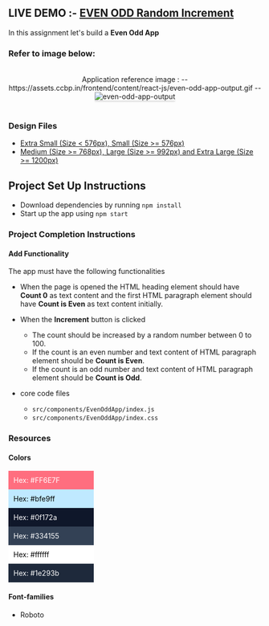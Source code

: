 ## LIVE DEMO :- <a href="https://jovial-johnson-1c44df.netlify.app/"> EVEN ODD Random Increment</a>
In this assignment let's build a **Even Odd App** 

### Refer to image below:

<br/>
<div style="text-align: center;">
Application reference image : -- https://assets.ccbp.in/frontend/content/react-js/even-odd-app-output.gif --
<img src="https://assets.ccbp.in/frontend/content/react-js/even-odd-app-output.gif" alt="even-odd-app-output" style="max-width:70%;box-shadow:0 2.8px 2.2px rgba(0, 0, 0, 0.12)">

</div>

<br/>

### Design Files

- [Extra Small (Size < 576px), Small (Size >= 576px)](https://assets.ccbp.in/frontend/content/react-js/even-odd-sm-output.png)
- [Medium (Size >= 768px), Large (Size >= 992px) and Extra Large (Size >= 1200px)](https://assets.ccbp.in/frontend/content/react-js/even-odd-lg-output.png)

## Project Set Up Instructions

- Download dependencies by running `npm install`
- Start up the app using `npm start`

### Project Completion Instructions

#### Add Functionality

The app must have the following functionalities

- When the page is opened the HTML heading element should have **Count 0** as
  text content and the first HTML paragraph element should have **Count is
  Even** as text content initially.
- When the **Increment** button is clicked

  - The count should be increased by a random number between 0 to 100.
  - If the count is an even number and text content of HTML paragraph element
    should be **Count is Even**.
  - If the count is an odd number and text content of HTML paragraph element
    should be **Count is Odd**.

- core code files
  - `src/components/EvenOddApp/index.js`
  - `src/components/EvenOddApp/index.css`

### Resources

#### Colors

<div style="background-color: #FF6E7F ; width: 150px; padding: 10px; color: white">Hex: #FF6E7F</div>
<div style="background-color: #bfe9ff ; width: 150px; padding: 10px; color: black">Hex: #bfe9ff</div>
<div style="background-color: #0f172a ; width: 150px; padding: 10px; color: white">Hex: #0f172a</div>
<div style="background-color: #334155 ; width: 150px; padding: 10px; color: white">Hex: #334155</div>
<div style="background-color: #ffffff ; width: 150px; padding: 10px; color: black">Hex: #ffffff</div>
<div style="background-color: #1e293b ; width: 150px; padding: 10px; color: white">Hex: #1e293b</div>

#### Font-families

- Roboto

